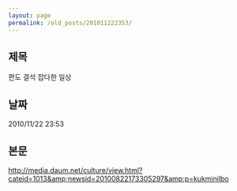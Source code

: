 ```yaml
---
layout: page
permalink: /old_posts/201011222353/
---
```


## 제목
편도 결석 잡다한 일상

## 날짜
2010/11/22 23:53

## 본문
<a href="http://media.daum.net/culture/view.html?cateid=1013&amp;newsid=20100822173305297&amp;p=kukminilbo">http://media.daum.net/culture/view.html?cateid=1013&amp;newsid=20100822173305297&amp;p=kukminilbo</a>